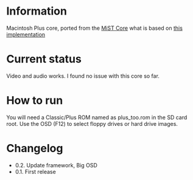 # Information

Macintosh Plus core, ported from the [MiST Core](https://github.com/mist-devel/plus_too) what is based on [this implementation](https://www.bigmessowires.com/2012/12/15/plus-too-files/)

# Current status
Video and audio works. I found no issue with this core so far.

# How to run

You will need a Classic/Plus ROM named as plus_too.rom in the SD card root. Use the OSD (F12) to select floppy drives or hard drive images.

# Changelog
- 0.2. Update framework, Big OSD
- 0.1. First release
